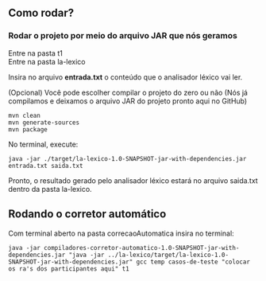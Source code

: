 ## Como rodar?

### Rodar o projeto por meio do arquivo JAR que nós geramos
Entre na pasta t1 <br>
Entre na pasta la-lexico

Insira no arquivo **entrada.txt** o conteúdo que o analisador léxico vai ler.

(Opcional) Você pode escolher compilar o projeto do zero ou não (Nós já compilamos e deixamos o arquivo JAR do projeto pronto aqui no GitHub)
```
mvn clean
mvn generate-sources
mvn package
```

No terminal, execute:
```
java -jar ./target/la-lexico-1.0-SNAPSHOT-jar-with-dependencies.jar entrada.txt saida.txt
```
Pronto, o resultado gerado pelo analisador léxico estará no arquivo saida.txt dentro da pasta la-lexico.


## Rodando o corretor automático
Com terminal aberto na pasta correcaoAutomatica insira no terminal: <br>
```
java -jar compiladores-corretor-automatico-1.0-SNAPSHOT-jar-with-dependencies.jar "java -jar ../la-lexico/target/la-lexico-1.0-SNAPSHOT-jar-with-dependencies.jar" gcc temp casos-de-teste "colocar os ra's dos participantes aqui" t1
```







